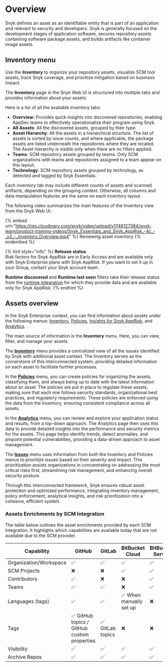 # Overview

Snyk defines an asset as an identifiable entity that is part of an application and relevant to security and developers. Snyk is generally focused on the development stages of application software, secures repository assets containing software package assets, and builds artifacts like container image assets.

## Inventory menu

Use the **Inventory** to organize your repository assets, visualize SCM tool assets, track Snyk coverage, and prioritize mitigation based on business impact.

The **Inventory** page in the Snyk Web UI is structured into multiple tabs and provides information about your assets.

Here is a list of all the available inventory tabs:

* **Overview:** Provides quick insights into discovered repositories, enabling AppSec teams to effectively operationalize their program using Snyk.&#x20;
* **All Assets**: All the discovered assets, grouped by their type.&#x20;
* **Asset Hierarchy**: All the assets in a hierarchical structure. The list of assets is sorted by issue counts, and where applicable, the package assets are listed underneath the repositories where they are located. The Asset hierarchy is visible only when there are no filters applied.
* **Teams**: SCM repository assets grouped by teams. Only SCM organizations with teams and repositories assigned to a team appear on this layout.
* **Technology**: SCM repository assets grouped by technology, as detected and tagged by Snyk Essentials.

Each inventory tab may include different counts of assets and scanned artifacts, depending on the grouping context. Otherwise, all columns and data manipulation features are the same on each inventory layout.

The following video summarizes the main features of the Inventory view from the Snyk Web UI.

{% embed url="https://res.cloudinary.com/snyk/video/upload/v1746127384/snyk-learn/product-training-videos/Snyk_Essentials_and_Snyk_AppRisk_-4c_-_v2_-_Inventory_Overview.mp4" %}
Reviewing asset inventory
{% endembed %}

{% hint style="info" %}
**Release status** \
Risk factors for Snyk AppRisk are in Early Access and are available only with Snyk Enterprise plans with Snyk AppRisk. If you want to set it up in your Group, contact your Snyk account team.

**Runtime discovered** and **Runtime last seen** filters take their release status from the [runtime integration](../integrations/connect-a-third-party-integration.md) for which they provide data and are available only for Snyk AppRisk.
{% endhint %}

## Assets overview

In the Snyk Enterprise context, you can find information about assets under the following menus: [Inventory](manage-assets.md), [Policies](../manage-risk/policies/assets-policies/), [Insights for Snyk AppRisk](../manage-risk/prioritize-issues-for-fixing/prioritization-for-snyk-essentials.md), and [Analytics](../manage-risk/analytics/application-analytics.md).&#x20;

The main source of information is the **Inventory** menu. Here, you can view, filter, and manage your assets.&#x20;

The [**Inventory**](manage-assets.md#inventory-overview) menu provides a centralized view of all the issues identified by Snyk with additional asset context. The Inventory serves as the cornerstone of this interconnected system, providing detailed information on each asset to facilitate further processes.

In the [**Policies**](../manage-risk/policies/assets-policies/) menu, you can create policies for organizing the assets, classifying them, and always being up to date with the latest information about an asset. The policies are put in place to regulate these assets, making sure that each one follows security standards, organizational best practices, and regulatory requirements. These policies are enforced using the data from the Inventory, ensuring consistent compliance across all assets.

In the [**Analytics**](../manage-risk/analytics/application-analytics.md) menu, you can review and explore your application status and results, from a top-down approach. The Analytics page then uses this data to provide detailed insights into the performance and security metrics for the assets. This page helps identify trends, detect anomalies, and pinpoint potential vulnerabilities, providing a data-driven approach to asset management.

The [**Issues**](../manage-risk/prioritize-issues-for-fixing/prioritization-for-snyk-essentials.md) menu uses information from both the Inventory and Policies menus to prioritize issues based on their severity and impact. This prioritization assists organizations in concentrating on addressing the most critical risks first, streamlining risk management, and enhancing overall security posture.

Through this interconnected framework, Snyk ensures robust asset protection and optimized performance, integrating inventory management, policy enforcement, analytical insights, and risk prioritization into a cohesive, efficient system.

### Assets Enrichments by SCM Integration <a href="#assets-enrichments-by-scm-integration" id="assets-enrichments-by-scm-integration"></a>

The table below outlines the asset enrichments provided by each SCM Integration. It highlights which capabilities are available today that are not available due to the SCM provider.

<table data-full-width="false"><thead><tr><th width="212.5364990234375">Capability</th><th>GitHub</th><th>GitLab</th><th>BitBucket Cloud</th><th>BitBucket Server</th><th>Azure DevOps</th></tr></thead><tbody><tr><td>Organization/Workspace</td><td>✅​</td><td>✅​</td><td>✅​</td><td>✅​</td><td>✅​</td></tr><tr><td>SCM Projects</td><td>❌</td><td>❌</td><td>✅</td><td>✅</td><td>✅</td></tr><tr><td>Contributors</td><td>✅</td><td>❌</td><td>❌</td><td>✅</td><td>✅</td></tr><tr><td>Teams</td><td>✅</td><td>✅</td><td>❌</td><td>✅</td><td>✅</td></tr><tr><td>Languages (tags)</td><td>✅</td><td>✅</td><td>✅ When manually set up</td><td>❌</td><td>✅</td></tr><tr><td>Tags</td><td>✅ GitHub topics / GitHub custom properties</td><td>✅ GitLab topics</td><td>❌</td><td>❌</td><td>❌</td></tr><tr><td>Visibility</td><td>✅</td><td>✅</td><td>✅</td><td>✅</td><td>✅</td></tr><tr><td>Archive Repos</td><td>✅</td><td>✅</td><td>✅</td><td>✅</td><td>✅</td></tr></tbody></table>
